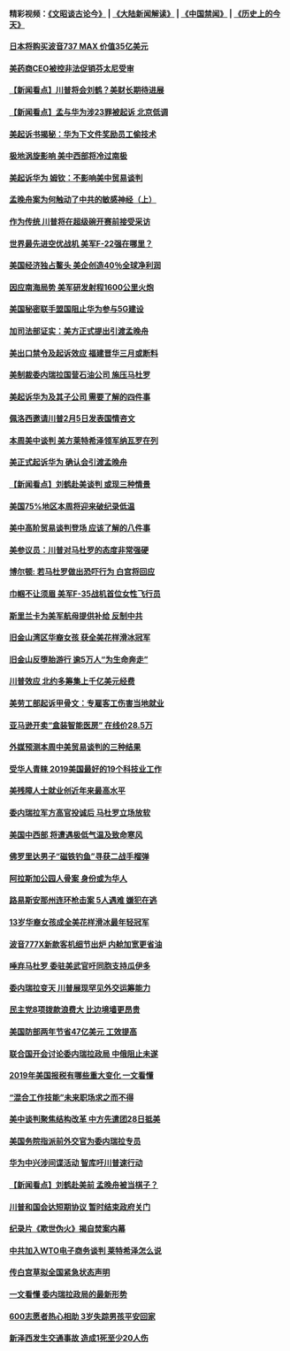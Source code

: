 #### 精彩视频：[《文昭谈古论今》](https://github.com/gfw-breaker/wenzhao/blob/master/README.md?t=01300030) | [《大陆新闻解读》](https://github.com/gfw-breaker/ntdtv-comedy/blob/master/README.md?t=01300030) | [《中国禁闻》](https://github.com/gfw-breaker/ntdtv-news/blob/master/README.md?t=01300030) | [《历史上的今天》](https://github.com/gfw-breaker/today-in-history/blob/master/README.md?t=01300030) 

#### [日本将购买波音737 MAX 价值35亿美元](../pages/nsc412/n11011238.md?t=01300030) 

#### [美药商CEO被控非法促销芬太尼受审](../pages/nsc412/n11011244.md?t=01300030) 

#### [【新闻看点】川普将会刘鹤？美财长期待进展](../pages/nsc412/n11011103.md?t=01300030) 

#### [【新闻看点】孟与华为涉23罪被起诉 北京低调](../pages/nsc412/n11011100.md?t=01300030) 

#### [美起诉书揭秘：华为下文件奖励员工偷技术](../pages/nsc412/n11010958.md?t=01300030) 

#### [极地涡旋影响 美中西部将冷过南极](../pages/nsc412/n11010961.md?t=01300030) 

#### [美起诉华为  姆钦：不影响美中贸易谈判](../pages/nsc412/n11010980.md?t=01300030) 

#### [孟晚舟案为何触动了中共的敏感神经（上）](../pages/nsc412/n11008466.md?t=01300030) 

#### [作为传统 川普将在超级碗开赛前接受采访](../pages/nsc412/n11010284.md?t=01300030) 

#### [世界最先进空优战机 美军F-22强在哪里？](../pages/nsc412/n11010323.md?t=01300030) 

#### [美国经济独占鳌头 美企创造40％全球净利润](../pages/nsc412/n11010092.md?t=01300030) 

#### [因应南海局势 美军研发射程1600公里火炮](../pages/nsc412/n11010046.md?t=01300030) 

#### [美国秘密联手盟国阻止华为参与5G建设](../pages/nsc412/n11008416.md?t=01300030) 

#### [加司法部证实：美方正式提出引渡孟晚舟](../pages/nsc412/n11009536.md?t=01300030) 

#### [美出口禁令及起诉效应 福建晋华三月或断料](../pages/nsc412/n11009319.md?t=01300030) 

#### [美制裁委内瑞拉国营石油公司 施压马杜罗](../pages/nsc412/n11009006.md?t=01300030) 

#### [美起诉华为及其子公司 需要了解的四件事](../pages/nsc412/n11009051.md?t=01300030) 

#### [佩洛西邀请川普2月5日发表国情咨文](../pages/nsc412/n11008732.md?t=01300030) 

#### [本周美中谈判 美方莱特希泽领军纳瓦罗在列](../pages/nsc412/n11008813.md?t=01300030) 

#### [美正式起诉华为 确认会引渡孟晚舟](../pages/nsc412/n11008885.md?t=01300030) 

#### [【新闻看点】刘鹤赴美谈判 或现三种情景](../pages/nsc412/n11008460.md?t=01300030) 

#### [美国75%地区本周将迎来破纪录低温](../pages/nsc412/n11008515.md?t=01300030) 

#### [美中高阶贸易谈判登场 应该了解的八件事](../pages/nsc412/n11008487.md?t=01300030) 

#### [美参议员：川普对马杜罗的态度非常强硬](../pages/nsc412/n11008349.md?t=01300030) 

#### [博尔顿: 若马杜罗做出恐吓行为 白宫将回应](../pages/nsc412/n11008204.md?t=01300030) 

#### [巾帼不让须眉 美军F-35战机首位女性飞行员](../pages/nsc412/n11007778.md?t=01300030) 

#### [斯里兰卡为美军航母提供补给 反制中共](../pages/nsc412/n11007567.md?t=01300030) 

#### [旧金山湾区华裔女孩 获全美花样滑冰冠军](../pages/nsc412/n11007307.md?t=01300030) 

#### [旧金山反堕胎游行 逾5万人“为生命奔走”](../pages/nsc412/n11007277.md?t=01300030) 

#### [川普效应 北约多筹集上千亿美元经费](../pages/nsc412/n11006307.md?t=01300030) 

#### [美劳工部起诉甲骨文：专雇客工伤害当地就业](../pages/nsc412/n11006396.md?t=01300030) 

#### [亚马逊开卖“盒装智能医房” 在线价28.5万](../pages/nsc412/n11006269.md?t=01300030) 

#### [外媒预测本周中美贸易谈判的三种结果](../pages/nsc412/n11006293.md?t=01300030) 

#### [受华人青睐 2019美国最好的19个科技业工作](../pages/nsc412/n10997843.md?t=01300030) 

#### [美残障人士就业创近年来最高水平](../pages/nsc412/n11006141.md?t=01300030) 

#### [委内瑞拉军方高官投诚后 马杜罗立场放软](../pages/nsc412/n11006068.md?t=01300030) 

#### [美国中西部 将遭遇极低气温及致命寒风](../pages/nsc412/n11006119.md?t=01300030) 

#### [佛罗里达男子“磁铁钓鱼”寻获二战手榴弹](../pages/nsc412/n11006024.md?t=01300030) 

#### [阿拉斯加公园人骨案 身份或为华人](../pages/nsc412/n11005907.md?t=01300030) 

#### [路易斯安那州连环枪击案 5人遇难 嫌犯在逃](../pages/nsc412/n11005912.md?t=01300030) 

#### [13岁华裔女孩成全美花样滑冰最年轻冠军](../pages/nsc412/n11004513.md?t=01300030) 

#### [波音777X新款客机细节出炉 内舱加宽更省油](../pages/nsc412/n11005089.md?t=01300030) 

#### [唾弃马杜罗 委驻美武官吁同胞支持瓜伊多](../pages/nsc412/n11004923.md?t=01300030) 

#### [委内瑞拉变天 川普展现罕见外交运筹能力](../pages/nsc412/n11004848.md?t=01300030) 

#### [民主党8项拨款浪费大 比边境墙更昂贵](../pages/nsc412/n11004806.md?t=01300030) 

#### [美国防部两年节省47亿美元 工效提高](../pages/nsc412/n11004731.md?t=01300030) 

#### [联合国开会讨论委内瑞拉政局 中俄阻止未遂](../pages/nsc412/n11004660.md?t=01300030) 

#### [2019年美国报税有哪些重大变化 一文看懂](../pages/nsc412/n11004533.md?t=01300030) 

#### [“混合工作技能”未来职场求之而不得](../pages/nsc412/n11002310.md?t=01300030) 

#### [美中谈判聚焦结构改革 中方先遣团28日抵美](../pages/nsc412/n11003280.md?t=01300030) 

#### [美国务院指派前外交官为委内瑞拉专员](../pages/nsc412/n11002915.md?t=01300030) 

#### [华为中兴涉间谍活动 智库吁川普速行动](../pages/nsc412/n11002224.md?t=01300030) 

#### [【新闻看点】刘鹤赴美前 孟晚舟被当棋子？](../pages/nsc412/n11002303.md?t=01300030) 

#### [川普和国会达短期协议 暂时结束政府关门](../pages/nsc412/n11002604.md?t=01300030) 

#### [纪录片《欺世伪火》揭自焚案内幕](../pages/nsc412/n11002664.md?t=01300030) 

#### [中共加入WTO电子商务谈判 莱特希泽怎么说](../pages/nsc412/n11002384.md?t=01300030) 

#### [传白宫草拟全国紧急状态声明](../pages/nsc412/n11002553.md?t=01300030) 

#### [一文看懂 委内瑞拉政局的最新形势](../pages/nsc412/n11002529.md?t=01300030) 

#### [600志愿者热心相助 3岁失踪男孩平安回家](../pages/nsc412/n11001829.md?t=01300030) 

#### [新泽西发生交通事故 造成1死至少20人伤](../pages/nsc412/n11001578.md?t=01300030) 

